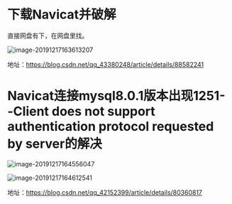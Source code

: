 # 下载Navicat并破解

直接网盘有下，在网盘里找。

![image-20191217163613207](D:\practiceStudy\studyJava\picture\image-20191217163613207.png)

地址：https://blog.csdn.net/qq_43380248/article/details/88582241

# Navicat连接mysql8.0.1版本出现1251--Client does not support authentication protocol requested by server的解决

![image-20191217164556047](D:\practiceStudy\studyJava\picture\image-20191217164556047.png)

![image-20191217164612541](D:\practiceStudy\studyJava\picture\image-20191217164612541.png)

地址：https://blog.csdn.net/qq_42152399/article/details/80360817